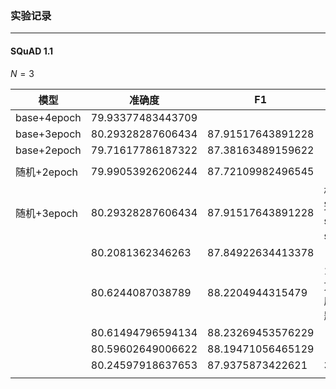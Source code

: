 ### 实验记录

---

#### SQuAD 1.1

$N=3$

| 模型        | 准确度            | F1                | 备注                        |
| ----------- | ----------------- | ----------------- | --------------------------- |
| base+4epoch | 79.93377483443709 |                   |                             |
| base+3epoch | 80.29328287606434 | 87.91517643891228 |                             |
| base+2epoch | 79.71617786187322 | 87.38163489159622 |                             |
|             |                   |                   |                             |
| 随机+2epoch | 79.99053926206244 | 87.72109982496545 |                             |
| 随机+3epoch | 80.29328287606434 | 87.91517643891228 | 相比添加完全的set和subset的 |
|             | 80.2081362346263  | 87.84922634413378 |                             |
|             | 80.6244087038789  | 88.2204944315479  | 1，12的方法，程序有些问题   |
|             | 80.61494796594134 | 88.23269453576229 |                             |
|             | 80.59602649006622 | 88.19471056465129 |                             |
|             | 80.24597918637653 | 87.9375873422621  | 321,21,1                    |
|             |                   |                   |                             |

 

